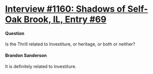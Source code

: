 # [Interview #1160: Shadows of Self-Oak Brook, IL, Entry #69](https://www.theoryland.com/intvmain.php?i=1160#69)

#### Question

Is the Thrill related to Investiture, or heritage, or both or neither?

#### Brandon Sanderson

It is definitely related to Investiture.

